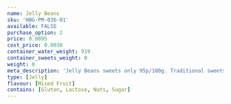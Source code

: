```yaml
---
name: Jelly Beans
sku: 'HBG-PM-036-01'
available: FALSE
purchase_option: 2
price: 0.0095
cost_price: 0.0038
container_water_weight: 919
container_sweets_weight: 0
weight: 0
meta_description: 'Jelly Beans sweets only 95p/100g. Traditional sweets and more at Humbugs Confectionery Store. Specialists in satisfying your sweet tooth!'
type: [Jelly]
flavour: [Mixed Fruit]
contains: [Gluten, Lactose, Nuts, Sugar]
---
```

